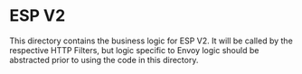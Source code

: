 # ESP V2

This directory contains the business logic for ESP V2. It will be called by
the respective HTTP Filters, but logic specific to Envoy logic should be abstracted prior
to using the code in this directory.
